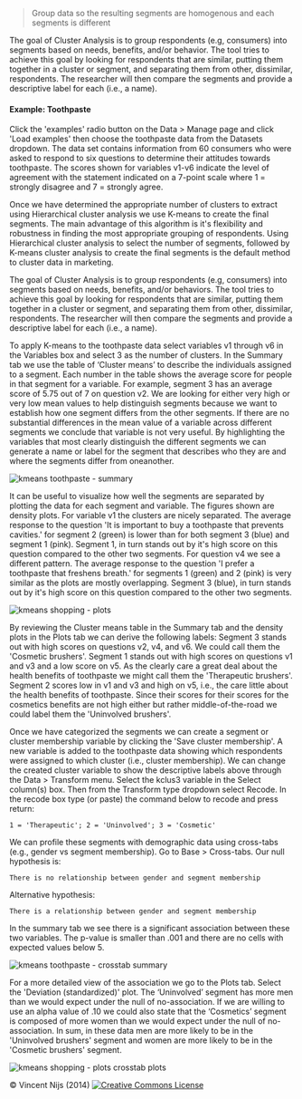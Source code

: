 > Group data so the resulting segments are homogenous and each segments is different

The goal of Cluster Analysis is to group respondents (e.g, consumers) into segments based on needs, benefits, and/or behavior. The tool tries to achieve this goal by looking for respondents that are similar, putting them together in a cluster or segment, and separating them from other, dissimilar, respondents. The researcher will then compare the segments and provide a descriptive label for each (i.e., a name).

#### Example: Toothpaste

Click the 'examples' radio button on the Data > Manage page and click 'Load examples' then choose the toothpaste  data from the Datasets dropdown. The data set contains information from 60 consumers who were asked to respond to six questions to determine their attitudes towards toothpaste. The scores shown for variables v1-v6 indicate the level of agreement with the statement indicated on a 7-point scale where 1 = strongly disagree and 7 = strongly agree.

Once we have determined the appropriate number of clusters to extract using Hierarchical cluster analysis we use K-means to create the final segments. The main advantage of this algorithm is it's flexibility and robustness in finding the most appropriate grouping of respondents. Using Hierarchical cluster analysis to select the number of segments, followed by K-means cluster analysis to create the final segments is the default method to cluster data in marketing.

The goal of Cluster Analysis is to group respondents (e.g, consumers) into segments based on needs, benefits, and/or behaviors. The tool tries to achieve this goal by looking for respondents that are similar, putting them together in a cluster or segment, and separating them from other, dissimilar, respondents. The researcher will then compare the segments and provide a descriptive label for each (i.e., a name).

To apply K-means to the toothpaste data select variables v1 through v6 in the Variables box and select 3 as the number of clusters. In the Summary tab we use the table of ‘Cluster means’ to describe the individuals assigned to a segment. Each number in the table shows the average score for people in that segment for a variable. For example, segment 3 has an average score of 5.75 out of 7 on question v2. We are looking for either very high or very low mean values to help distinguish segments because we want to establish how one segment differs from the other segments. If there are no substantial differences in the mean value of a variable across different segments we conclude that variable is not very useful. By highlighting the variables that most clearly distinguish the different segments we can generate a name or label for the segment that describes who they are and where the segments differ from oneanother.

![kmeans toothpaste - summary](figures_marketing/kmeans_toothpaste_summary.png)

It can be useful to visualize how well the segments are separated by plotting the data for each segment and variable. The figures shown are density plots. For variable v1 the clusters are nicely separated. The average response to the question 'It is important to buy a toothpaste that prevents cavities.' for segment 2 (green) is lower than for both segment 3 (blue) and segment 1 (pink). Segment 1, in turn stands out by it's high score on this question compared to the other two segments. For question v4 we see a different pattern. The average response to the question 'I prefer a toothpaste that freshens breath.' for segments 1 (green) and 2 (pink) is very similar as the plots are mostly overlapping. Segment 3 (blue), in turn stands out by it's high score on this question compared to the other two segments.

![kmeans shopping - plots ](figures_marketing/kmeans_toothpaste_plots.png)

By reviewing the Cluster means table in the Summary tab and the density plots in the Plots tab we can derive the following labels: Segment 3 stands out with high scores on questions v2, v4, and v6. We could call them the 'Cosmetic brushers'. Segment 1 stands out with high scores on questions v1 and v3 and a low score on v5. As the clearly care a great deal about the health benefits of toothpaste we might call them the 'Therapeutic brushers'. Segment 2 scores low in v1 and v3 and high on v5, i.e., the care little about the health benefits of toothpaste. Since their scores for their scores for the cosmetics benefits are not high either but rather middle-of-the-road we could label them the 'Uninvolved brushers'.

Once we have categorized the segments we can create a segment or cluster membership variable by clicking the 'Save cluster membership'. A new variable is added to the toothpaste data showing which respondents were assigned to which cluster (i.e., cluster membership). We can change the created cluster variable to show the descriptive labels above through the Data > Transform menu. Select the kclus3 variable in the Select column(s) box. Then from the Transform type dropdown select Recode. In the recode box type (or paste) the command below to recode and press return:

	1 = 'Therapeutic'; 2 = 'Uninvolved'; 3 = 'Cosmetic'

We can profile these segments with demographic data using cross-tabs (e.g., gender vs segment membership). Go to Base > Cross-tabs. Our null hypothesis is:

	There is no relationship between gender and segment membership

Alternative hypothesis:

	There is a relationship between gender and segment membership

In the summary tab we see there is a significant association between these two variables. The p-value is smaller than .001 and there are no cells with expected values below 5.

![kmeans toothpaste - crosstab summary](figures_marketing/kmeans_toothpaste_crosstab_summary.png)

For a more detailed view of the association we go to the Plots tab. Select the 'Deviation (standardized)' plot. The ‘Uninvolved’ segment has more men than we would expect under the null of no-association. If we are willing to use an alpha value of .10 we could also state that the ‘Cosmetics’ segment is composed of more women than we would expect under the null of no-association. In sum, in these data men are more likely to be in the 'Uninvolved brushers' segment and women are more likely to be in the 'Cosmetic brushers' segment.

![kmeans shopping - plots crosstab plots](figures_marketing/kmeans_toothpaste_crosstab_plots.png)

&copy; Vincent Nijs (2014) <a rel="license" href="http://creativecommons.org/licenses/by-nc-sa/4.0/" target="_blank"><img alt="Creative Commons License" style="border-width:0" src="imgs/80x15.png" /></a>
